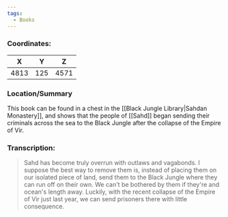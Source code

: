 ```yaml
---
tags:
  - Books
---
```


### Coordinates:
| **X** | **Y**| **Z** |
|:-----:|:----:|:-----:|
|4813  |125   |4571  |

### Location/Summary
This book can be found in a chest in the [[Black Jungle Library|Sahdan Monastery]], and shows that the people of [[Sahd]] began sending their criminals across the sea to the Black Jungle after the collapse of the Empire of Vir.

### Transcription:
> Sahd has become truly overrun with outlaws and vagabonds. I suppose the best way to remove them is, instead of placing them on our isolated piece of land, send them to the Black Jungle where they can run off on their own. We can't be bothered by them if they're and ocean's length away. Luckily, with the recent collapse of the Empire of Vir just last year, we can send prisoners there with little consequence.



